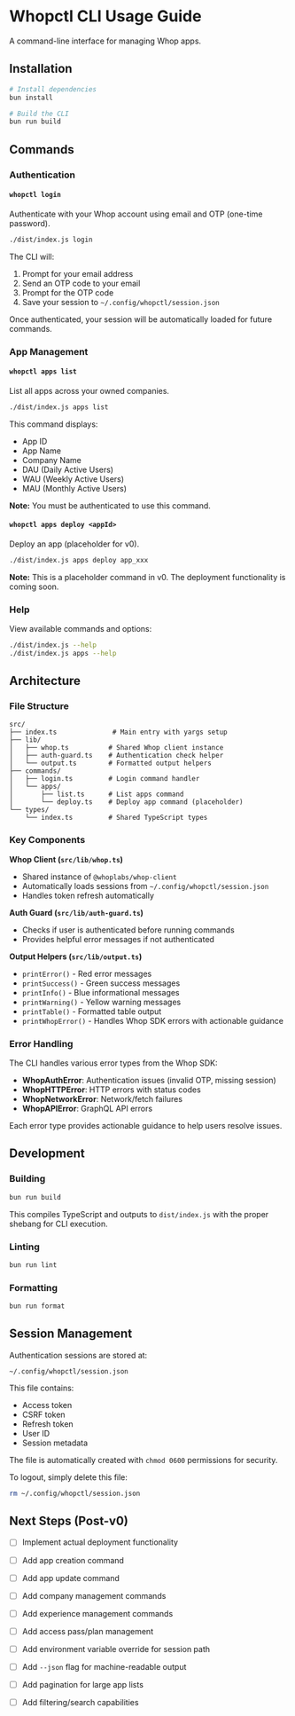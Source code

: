 # Whopctl CLI Usage Guide

A command-line interface for managing Whop apps.

## Installation

```bash
# Install dependencies
bun install

# Build the CLI
bun run build
```

## Commands

### Authentication

#### `whopctl login`

Authenticate with your Whop account using email and OTP (one-time password).

```bash
./dist/index.js login
```

The CLI will:
1. Prompt for your email address
2. Send an OTP code to your email
3. Prompt for the OTP code
4. Save your session to `~/.config/whopctl/session.json`

Once authenticated, your session will be automatically loaded for future commands.

### App Management

#### `whopctl apps list`

List all apps across your owned companies.

```bash
./dist/index.js apps list
```

This command displays:
- App ID
- App Name
- Company Name
- DAU (Daily Active Users)
- WAU (Weekly Active Users)
- MAU (Monthly Active Users)

**Note:** You must be authenticated to use this command.

#### `whopctl apps deploy <appId>`

Deploy an app (placeholder for v0).

```bash
./dist/index.js apps deploy app_xxx
```

**Note:** This is a placeholder command in v0. The deployment functionality is coming soon.

### Help

View available commands and options:

```bash
./dist/index.js --help
./dist/index.js apps --help
```

## Architecture

### File Structure

```
src/
├── index.ts              # Main entry with yargs setup
├── lib/
│   ├── whop.ts          # Shared Whop client instance
│   ├── auth-guard.ts    # Authentication check helper
│   └── output.ts        # Formatted output helpers
├── commands/
│   ├── login.ts         # Login command handler
│   └── apps/
│       ├── list.ts      # List apps command
│       └── deploy.ts    # Deploy app command (placeholder)
└── types/
    └── index.ts         # Shared TypeScript types
```

### Key Components

**Whop Client (`src/lib/whop.ts`)**
- Shared instance of `@whoplabs/whop-client`
- Automatically loads sessions from `~/.config/whopctl/session.json`
- Handles token refresh automatically

**Auth Guard (`src/lib/auth-guard.ts`)**
- Checks if user is authenticated before running commands
- Provides helpful error messages if not authenticated

**Output Helpers (`src/lib/output.ts`)**
- `printError()` - Red error messages
- `printSuccess()` - Green success messages
- `printInfo()` - Blue informational messages
- `printWarning()` - Yellow warning messages
- `printTable()` - Formatted table output
- `printWhopError()` - Handles Whop SDK errors with actionable guidance

### Error Handling

The CLI handles various error types from the Whop SDK:

- **WhopAuthError**: Authentication issues (invalid OTP, missing session)
- **WhopHTTPError**: HTTP errors with status codes
- **WhopNetworkError**: Network/fetch failures
- **WhopAPIError**: GraphQL API errors

Each error type provides actionable guidance to help users resolve issues.

## Development

### Building

```bash
bun run build
```

This compiles TypeScript and outputs to `dist/index.js` with the proper shebang for CLI execution.

### Linting

```bash
bun run lint
```

### Formatting

```bash
bun run format
```

## Session Management

Authentication sessions are stored at:
```
~/.config/whopctl/session.json
```

This file contains:
- Access token
- CSRF token
- Refresh token
- User ID
- Session metadata

The file is automatically created with `chmod 0600` permissions for security.

To logout, simply delete this file:
```bash
rm ~/.config/whopctl/session.json
```

## Next Steps (Post-v0)

- [ ] Implement actual deployment functionality
- [ ] Add app creation command
- [ ] Add app update command
- [ ] Add company management commands
- [ ] Add experience management commands
- [ ] Add access pass/plan management
- [ ] Add environment variable override for session path
- [ ] Add `--json` flag for machine-readable output
- [ ] Add pagination for large app lists
- [ ] Add filtering/search capabilities

